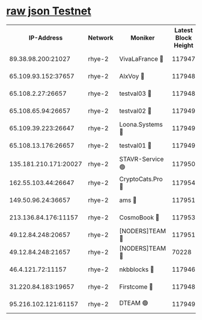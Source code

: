 
[raw json Testnet](https://rpc-check.quickt.stavr.tech/quickt/rpc-quickt-result.json)
=


<table><tr><th>IP-Address</th><th>Network</th><th>Moniker</th><th>Latest Block Height</th><th>Earliest Block Height</th><th>Catching Up</th><th>Tx Index</th><th>Voting Power</th><th>Scan Time</th></tr><tr><td>89.38.98.200:21027</td><td>rhye-2</td><td>VivaLaFrance 🔴</td><td>117947</td><td>1</td><td>False</td><td>off</td><td>10000</td><td>2023-12-31T09:41:49.308950008UTC</td></tr><tr><td>65.109.93.152:37657</td><td>rhye-2</td><td>AlxVoy 🔴</td><td>117948</td><td>1</td><td>False</td><td>on</td><td>92921</td><td>2023-12-31T09:41:51.714904016UTC</td></tr><tr><td>65.108.2.27:26657</td><td>rhye-2</td><td>testval03 🔴</td><td>117948</td><td>1</td><td>False</td><td>on</td><td>11002050</td><td>2023-12-31T09:41:54.489075399UTC</td></tr><tr><td>65.108.65.94:26657</td><td>rhye-2</td><td>testval02 🔴</td><td>117949</td><td>1</td><td>False</td><td>on</td><td>11002050</td><td>2023-12-31T09:41:57.240928460UTC</td></tr><tr><td>65.109.39.223:26647</td><td>rhye-2</td><td>Loona.Systems 🔴</td><td>117949</td><td>1</td><td>False</td><td>off</td><td>86949</td><td>2023-12-31T09:41:59.722023800UTC</td></tr><tr><td>65.108.13.176:26657</td><td>rhye-2</td><td>testval01 🔴</td><td>117949</td><td>1</td><td>False</td><td>on</td><td>13082010</td><td>2023-12-31T09:42:00.141220055UTC</td></tr><tr><td>135.181.210.171:20027</td><td>rhye-2</td><td>STAVR-Service 🟢</td><td>117950</td><td>1</td><td>False</td><td>on</td><td>0</td><td>2023-12-31T09:42:06.669177020UTC</td></tr><tr><td>162.55.103.44:26647</td><td>rhye-2</td><td>CryptoCats.Pro 🔴</td><td>117954</td><td>1</td><td>False</td><td>off</td><td>9999</td><td>2023-12-31T09:42:26.523024479UTC</td></tr><tr><td>149.50.96.24:36657</td><td>rhye-2</td><td>ams 🔴</td><td>117951</td><td>22501</td><td>False</td><td>on</td><td>10840</td><td>2023-12-31T09:42:11.415124982UTC</td></tr><tr><td>213.136.84.176:11157</td><td>rhye-2</td><td>CosmoBook 🔴</td><td>117953</td><td>65301</td><td>False</td><td>off</td><td>1528057</td><td>2023-12-31T09:42:21.961170510UTC</td></tr><tr><td>49.12.84.248:20657</td><td>rhye-2</td><td>[NODERS]TEAM 🔴</td><td>117951</td><td>70001</td><td>False</td><td>on</td><td>59990</td><td>2023-12-31T09:42:08.998863968UTC</td></tr><tr><td>49.12.84.248:21657</td><td>rhye-2</td><td>[NODERS]TEAM 🔴</td><td>70228</td><td>70001</td><td>False</td><td>on</td><td>59990</td><td>2023-12-31T09:42:22.185253417UTC</td></tr><tr><td>46.4.121.72:11157</td><td>rhye-2</td><td>nkbblocks 🔴</td><td>117946</td><td>70101</td><td>False</td><td>off</td><td>81901</td><td>2023-12-31T09:41:44.880347805UTC</td></tr><tr><td>31.220.84.183:19657</td><td>rhye-2</td><td>Firstcome 🔴</td><td>117948</td><td>97501</td><td>False</td><td>off</td><td>728545</td><td>2023-12-31T09:41:54.146705369UTC</td></tr><tr><td>95.216.102.121:61157</td><td>rhye-2</td><td>DTEAM 🟢</td><td>117949</td><td>108101</td><td>False</td><td>on</td><td>0</td><td>2023-12-31T09:41:56.868202285UTC</td></tr></table>